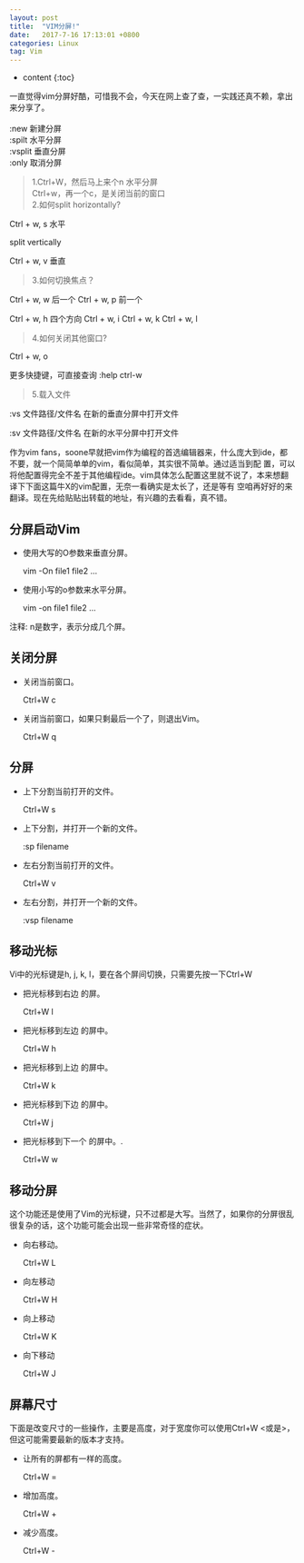 ```yaml
---
layout: post
title:  "VIM分屏!"
date:   2017-7-16 17:13:01 +0800
categories: Linux
tag: Vim
---
```


* content
{:toc}

一直觉得vim分屏好酷，可惜我不会，今天在网上查了查，一实践还真不赖，拿出来分享了。<br>
<br>
:new 新建分屏<br>
:spilt 水平分屏<br>
:vsplit 垂直分屏<br>
:only 取消分屏<br>


>1.Ctrl+W，然后马上来个n 水平分屏<br>
   Ctrl+w，再一个c，是关闭当前的窗口<br>
> 2.如何split horizontally?<br>

Ctrl + w, s 水平

split vertically

Ctrl + w, v 垂直


> 3.如何切换焦点？


Ctrl + w, w 后一个
Ctrl + w, p 前一个

Ctrl + w, h 四个方向
Ctrl + w, i
Ctrl + w, k
Ctrl + w, l


> 4.如何关闭其他窗口?


Ctrl + w, o

更多快捷键，可直接查询
:help ctrl-w


>5.载入文件


:vs  文件路径/文件名      在新的垂直分屏中打开文件

:sv  文件路径/文件名      在新的水平分屏中打开文件

作为vim fans，soone早就把vim作为编程的首选编辑器来，什么庞大到ide，都不要，就一个简简单单的vim，看似简单，其实很不简单。通过适当到配 置，可以将他配置得完全不差于其他编程ide。vim具体怎么配置这里就不说了，本来想翻译下下面这篇牛X的vim配置，无奈一看确实是太长了，还是等有 空咱再好好的来翻译。现在先给贴贴出转载的地址，有兴趣的去看看，真不错。

 

 

 
分屏启动Vim
---------------------------

*   使用大写的O参数来垂直分屏。

    vim -On file1 file2 ...

*   使用小写的o参数来水平分屏。

    vim -on file1 file2 ...

注释: n是数字，表示分成几个屏。


关闭分屏 
---------------------------

*   关闭当前窗口。

    Ctrl+W c

*   关闭当前窗口，如果只剩最后一个了，则退出Vim。

    Ctrl+W q


分屏
---------------------------

*   上下分割当前打开的文件。

    Ctrl+W s

*   上下分割，并打开一个新的文件。

    :sp filename

*   左右分割当前打开的文件。 

    Ctrl+W v

*   左右分割，并打开一个新的文件。

    :vsp filename


移动光标
---------------------------

Vi中的光标键是h, j, k, l，要在各个屏间切换，只需要先按一下Ctrl+W

*   把光标移到右边 的屏。

    Ctrl+W l

*   把光标移到左边 的屏中。

    Ctrl+W h

*   把光标移到上边 的屏中。

    Ctrl+W k

*   把光标移到下边 的屏中。

    Ctrl+W j

*   把光标移到下一个 的屏中。.

    Ctrl+W w


移动分屏
---------------------------

这个功能还是使用了Vim的光标键，只不过都是大写。当然了，如果你的分屏很乱很复杂的话，这个功能可能会出现一些非常奇怪的症状。

*   向右移动。
 
    Ctrl+W L

*   向左移动 

    Ctrl+W H

*   向上移动 

    Ctrl+W K

*   向下移动 

    Ctrl+W J


屏幕尺寸
---------------------------

下面是改变尺寸的一些操作，主要是高度，对于宽度你可以使用Ctrl+W <或是>，但这可能需要最新的版本才支持。

*  让所有的屏都有一样的高度。

   Ctrl+W =

*  增加高度。

   Ctrl+W +

*  减少高度。

   Ctrl+W -


